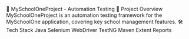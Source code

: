 🏫 MySchoolOneProject - Automation Testing
📌 Project Overview
MySchoolOneProject is an automation testing framework for the MySchoolOne application, covering key school management features.
🛠 Tech Stack
Java
Selenium WebDriver
TestNG
Maven
Extent Reports
